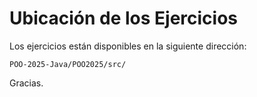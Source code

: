 # Ubicación de los Ejercicios

Los ejercicios están disponibles en la siguiente dirección:

```
POO-2025-Java/POO2025/src/
```

Gracias.

